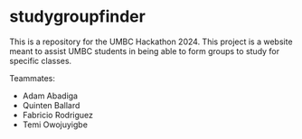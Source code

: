 # studygroupfinder
This is a repository for the UMBC Hackathon 2024. This project is a website meant to assist UMBC students in being able to form groups to study for specific classes.

Teammates:
- Adam Abadiga
- Quinten Ballard
- Fabricio Rodriguez
- Temi Owojuyigbe
